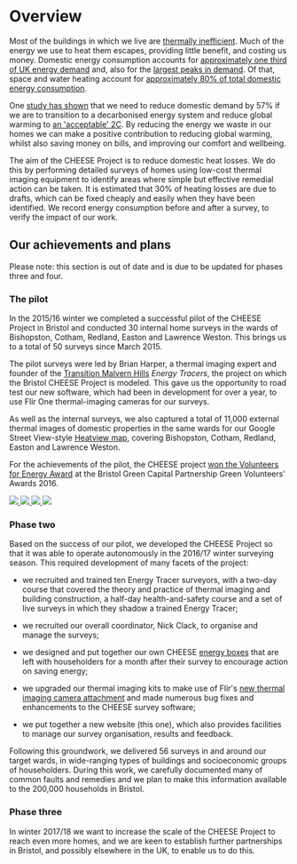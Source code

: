 
# Overview

Most of the buildings in which we live are [thermally
inefficient](https://en.wikipedia.org/wiki/Energy_efficiency_in_British_housing).
Much of the energy we use to heat them escapes, providing little benefit, and
costing us money. Domestic energy consumption accounts for [approximately one
third of UK energy
demand](https://www.gov.uk/government/collections/energy-consumption-in-the-uk)
and, also for the [largest peaks in demand](http://gridwatch.co.uk/). Of that,
space and water heating account for [approximately 80% of total domestic energy
consumption](https://www.gov.uk/government/statistics/energy-consumption-in-the-uk).

One [study has
shown](http://www.demandenergyequality.org/2030-energy-scenario.html) that we
need to reduce domestic demand by 57% if we are to transition to a decarbonised
energy system and reduce global warming to [an 'acceptable'
2C](https://en.wikipedia.org/wiki/Avoiding_Dangerous_Climate_Change).  By
reducing the energy we waste in our homes we can make a positive contribution
to reducing global warming, whilst also saving money on bills, and improving
our comfort and wellbeing.

The aim of the CHEESE Project is to reduce domestic heat losses. We do
this by performing detailed surveys of homes using low-cost thermal imaging
equipment to identify areas where simple but effective remedial action can be
taken. It is estimated that 30% of heating losses are due to drafts, which can
be fixed cheaply and easily when they have been identified.  We record
energy consumption before and after a survey, to verify the impact of our
work.

## Our achievements and plans

<div class="alert alert-info">
Please note: this section is out of date and is due to be updated for phases
three and four.
</div>

<a class="anchor" name="pilot"></a>
### The pilot

In the 2015/16 winter we completed a successful pilot of the CHEESE Project in
Bristol and conducted 30 internal home surveys in the wards of Bishopston,
Cotham, Redland, Easton and Lawrence Weston. This brings us to a total of 50
surveys since March 2015.

The pilot surveys were led by Brian Harper, a thermal imaging expert and
founder of the [Transition Malvern
Hills](https://transitionmalvernhills.org.uk) *Energy Tracers*,  the project on
which the Bristol CHEESE Project is modeled. This gave us the opportunity to
road test our new software, which had been in development for over a year, to
use Flir One thermal-imaging cameras for our surveys.

As well as the internal surveys, we also captured a total of 11,000 external
thermal images of domestic properties in the same wards for our Google Street
View-style [Heatview map](http://www.heatview.co.uk), covering Bishopston,
Cotham, Redland, Easton and Lawrence Weston.

For the achievements of the pilot, the CHEESE project [won the Volunteers for Energy
Award](http://bristolgreencapital.org/winners-announced-in-the-green-volunteers-awards-2016)
at the Bristol Green Capital Partnership Green Volunteers' Awards 2016.

<div class="thumbs">
<a data-lightbox="achievements" href="{{url_for('.assets', filename='images/heatview.png')}}">
  <img src="{{'images/heatview.png'|thumbnail('180x180')}}" class="img-thumbnail">
</a>
<a data-lightbox="achievements" href="{{url_for('.assets', filename='images/heatview-image.png')}}">
  <img src="{{'images/heatview-image.png'|thumbnail('180x180')}}" class="img-thumbnail">
</a>
<a data-lightbox="achievements" href="{{url_for('.assets', filename='images/2016-03-green-volunteers-award/award.jpg')}}"
   data-title="The Volunteers for Energy award!">
  <img src="{{'images/2016-03-green-volunteers-award/award.jpg'|thumbnail('180x180')}}" class="img-thumbnail">
</a>
<a data-lightbox="achievements" href="{{url_for('.assets', filename='images/2016-03-green-volunteers-award/mike-jeremy.jpg')}}"
   data-title="Mareike Schmidt, Bristol City Council, with Mike and Jeremy from CHEESE.">
  <img src="{{'images/2016-03-green-volunteers-award/mike-jeremy.jpg'|thumbnail('180x180')}}" class="img-thumbnail">
</a>
</div>

<a class="anchor" name="phase-two"></a>
### Phase two

Based on the success of our pilot, we developed the CHEESE Project so that it
was able to operate autonomously in the 2016/17 winter surveying season. This
required development of many facets of the project:

- we recruited and trained ten Energy Tracer surveyors, with a two-day course
  that covered the theory and practice of thermal imaging and building
  construction, a half-day health-and-safety course and a set of live surveys
  in which they shadow a trained Energy Tracer;

- we recruited our overall coordinator, Nick Clack, to organise and manage the
  surveys;

- we designed and put together our own CHEESE [energy boxes](/cheese-box) that
  are left with householders for a month after their survey to encourage action
  on saving energy;

- we upgraded our thermal imaging kits to make use of Flir's [new thermal
  imaging camera attachment](http://www.flir.co.uk/flirone) and made numerous
  bug fixes and enhancements to the CHEESE survey software;

- we put together a new website (this one), which also provides facilities to
  manage our survey organisation, results and feedback.

Following this groundwork, we delivered 56 surveys in and around our target
wards, in wide-ranging types of buildings and socioeconomic groups of
householders. During this work, we carefully documented many of common faults
and remedies and we plan to make this information available to the 200,000
households in Bristol.

### Phase three

In winter 2017/18 we want to increase the scale of the CHEESE Project to reach
even more homes, and we are keen to establish further partnerships in Bristol,
and possibly elsewhere in the UK, to enable us to do this.

